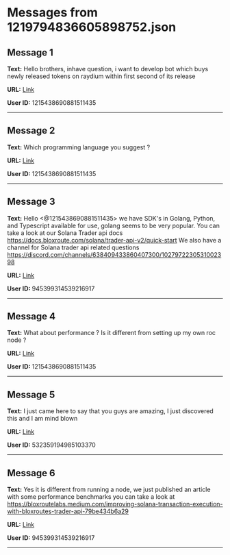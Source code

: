 # Messages from 1219794836605898752.json

## Message 1

**Text:** Hello brothers, inhave question, i want to develop bot which buys newly released tokens on raydium within first second of its release

**URL:** [Link](https://discord.com/channels/638409433860407300/638409433860407302/1219794836605898752)

**User ID:** 1215438690881511435

---

## Message 2

**Text:** Which programming language you suggest ?

**URL:** [Link](https://discord.com/channels/638409433860407300/638409433860407302/1219794883376578560)

**User ID:** 1215438690881511435

---

## Message 3

**Text:** Hello <@1215438690881511435> we have SDK's in Golang, Python, and Typescript available for use, golang seems to be very popular. You can take a look at our Solana Trader api docs https://docs.bloxroute.com/solana/trader-api-v2/quick-start
We also have a channel for Solana trader api related questions https://discord.com/channels/638409433860407300/1027972230531002398

**URL:** [Link](https://discord.com/channels/638409433860407300/638409433860407302/1219797592209362964)

**User ID:** 945399314539216917

---

## Message 4

**Text:** What about performance ? Is it different from setting up my own roc node ?

**URL:** [Link](https://discord.com/channels/638409433860407300/638409433860407302/1219799925634891858)

**User ID:** 1215438690881511435

---

## Message 5

**Text:** I just came here to say that you guys are amazing, I just discovered this and I am mind blown

**URL:** [Link](https://discord.com/channels/638409433860407300/638409433860407302/1219861396439961690)

**User ID:** 532359194985103370

---

## Message 6

**Text:** Yes it is different from running a node, we just published an article with some performance benchmarks you can take a look at https://bloxroutelabs.medium.com/improving-solana-transaction-execution-with-bloxroutes-trader-api-79be434b6a29

**URL:** [Link](https://discord.com/channels/638409433860407300/638409433860407302/1220003819514101850)

**User ID:** 945399314539216917

---

